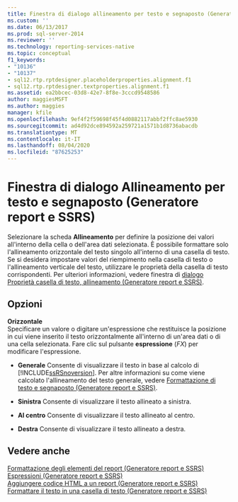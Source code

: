 ```yaml
---
title: Finestra di dialogo allineamento per testo e segnaposto (Generatore report e SSRS) | Microsoft Docs
ms.custom: ''
ms.date: 06/13/2017
ms.prod: sql-server-2014
ms.reviewer: ''
ms.technology: reporting-services-native
ms.topic: conceptual
f1_keywords:
- "10136"
- "10137"
- sql12.rtp.rptdesigner.placeholderproperties.alignment.f1
- sql12.rtp.rptdesigner.textproperties.alignment.f1
ms.assetid: ea2bbcec-03d8-42e7-8f8e-3cccd9548586
author: maggiesMSFT
ms.author: maggies
manager: kfile
ms.openlocfilehash: 9ef4f2f59698f45f4d0882117abbf2ffc8ae5930
ms.sourcegitcommit: ad4d92dce894592a259721a1571b1d8736abacdb
ms.translationtype: MT
ms.contentlocale: it-IT
ms.lasthandoff: 08/04/2020
ms.locfileid: "87625253"
---
```

# <a name="alignment-dialog-box-for-text-and-placeholders-report-builder-and-ssrs"></a>Finestra di dialogo Allineamento per testo e segnaposto (Generatore report e SSRS)
  Selezionare la scheda **Allineamento** per definire la posizione dei valori all'interno della cella o dell'area dati selezionata. È possibile formattare solo l'allineamento orizzontale del testo singolo all'interno di una casella di testo. Se si desidera impostare valori del riempimento nella casella di testo o l'allineamento verticale del testo, utilizzare le proprietà della casella di testo corrispondenti. Per ulteriori informazioni, vedere finestra di [dialogo Proprietà casella di testo, allineamento &#40;Generatore report e SSRS&#41;](../../2014/reporting-services/text-box-properties-dialog-box-alignment-report-builder-and-ssrs.md).  
  
## <a name="options"></a>Opzioni  
 **Orizzontale**  
 Specificare un valore o digitare un'espressione che restituisce la posizione in cui viene inserito il testo orizzontalmente all'interno di un'area dati o di una cella selezionata. Fare clic sul pulsante **espressione** (*FX*) per modificare l'espressione.  
  
-   **Generale** Consente di visualizzare il testo in base al calcolo di [!INCLUDE[ssRSnoversion](../includes/ssrsnoversion-md.md)]. Per altre informazioni su come viene calcolato l'allineamento del testo generale, vedere [Formattazione di testo e segnaposto &#40;Generatore report e SSRS&#41;](report-design/formatting-text-and-placeholders-report-builder-and-ssrs.md).  
  
-   **Sinistra** Consente di visualizzare il testo allineato a sinistra.  
  
-   **Al centro** Consente di visualizzare il testo allineato al centro.  
  
-   **Destra** Consente di visualizzare il testo allineato a destra.  
  
## <a name="see-also"></a>Vedere anche  
 [Formattazione degli elementi del report &#40;Generatore report e SSRS&#41;](report-design/formatting-report-items-report-builder-and-ssrs.md)   
 [Espressioni &#40;Generatore report e SSRS&#41;](report-design/expressions-report-builder-and-ssrs.md)   
 [Aggiungere codice HTML a un report &#40;Generatore report e SSRS&#41;](report-design/add-html-into-a-report-report-builder-and-ssrs.md)   
 [Formattare il testo in una casella di testo &#40;Generatore report e SSRS&#41;](report-design/format-text-in-a-text-box-report-builder-and-ssrs.md)  
  
  
